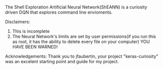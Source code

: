 The Shell Exploration Artificial Neural Network(ShEANN) is a curiosity driven DQN that explores command line envioments.

Disclaimers:
1. This is incomplete
2. The Neural Network's limits are set by user permissions(if you run this as root, it has the ability to delete every file on your computer)
YOU HAVE BEEN WARNED!

Acknowledgements:
Thank you to jfaubertin, your project "keras-curiosity" was an excelent starting point and guide for my project.
